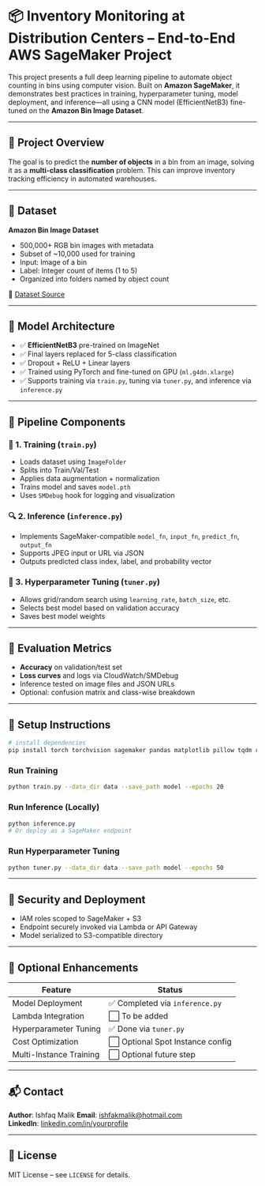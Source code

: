 # 📦 Inventory Monitoring at Distribution Centers – End-to-End AWS SageMaker Project

This project presents a full deep learning pipeline to automate object counting in bins using computer vision. Built on **Amazon SageMaker**, it demonstrates best practices in training, hyperparameter tuning, model deployment, and inference—all using a CNN model (EfficientNetB3) fine-tuned on the **Amazon Bin Image Dataset**.

---

## 🚀 Project Overview

The goal is to predict the **number of objects** in a bin from an image, solving it as a **multi-class classification** problem. This can improve inventory tracking efficiency in automated warehouses.

---

## 📁 Dataset

**Amazon Bin Image Dataset**
- 500,000+ RGB bin images with metadata
- Subset of ~10,000 used for training
- Input: Image of a bin
- Label: Integer count of items (1 to 5)
- Organized into folders named by object count

🔗 [Dataset Source](https://registry.opendata.aws/amazon-bin-imagery/)

---

## 🧠 Model Architecture

- ✅ **EfficientNetB3** pre-trained on ImageNet
- ✅ Final layers replaced for 5-class classification
- ✅ Dropout + ReLU + Linear layers
- ✅ Trained using PyTorch and fine-tuned on GPU (`ml.g4dn.xlarge`)
- ✅ Supports training via `train.py`, tuning via `tuner.py`, and inference via `inference.py`

---

## 🔄 Pipeline Components

### 🔧 1. Training (`train.py`)
- Loads dataset using `ImageFolder`
- Splits into Train/Val/Test
- Applies data augmentation + normalization
- Trains model and saves `model.pth`
- Uses `SMDebug` hook for logging and visualization

### 🔍 2. Inference (`inference.py`)
- Implements SageMaker-compatible `model_fn`, `input_fn`, `predict_fn`, `output_fn`
- Supports JPEG input or URL via JSON
- Outputs predicted class index, label, and probability vector

### 🎯 3. Hyperparameter Tuning (`tuner.py`)
- Allows grid/random search using `learning_rate`, `batch_size`, etc.
- Selects best model based on validation accuracy
- Saves best model weights

---

## 🧪 Evaluation Metrics

- **Accuracy** on validation/test set
- **Loss curves** and logs via CloudWatch/SMDebug
- Inference tested on image files and JSON URLs
- Optional: confusion matrix and class-wise breakdown

---

## 🔧 Setup Instructions

```bash
# install dependencies
pip install torch torchvision sagemaker pandas matplotlib pillow tqdm requests
```

### Run Training
```bash
python train.py --data_dir data --save_path model --epochs 20
```

### Run Inference (Locally)
```bash
python inference.py
# Or deploy as a SageMaker endpoint
```

### Run Hyperparameter Tuning
```bash
python tuner.py --data_dir data --save_path model --epochs 50
```

---

## 🔐 Security and Deployment

- IAM roles scoped to SageMaker + S3
- Endpoint securely invoked via Lambda or API Gateway
- Model serialized to S3-compatible directory

---

## 🌟 Optional Enhancements

| Feature                | Status      |
|------------------------|-------------|
| Model Deployment       | ✅ Completed via `inference.py` |
| Lambda Integration     | ⬜ To be added |
| Hyperparameter Tuning  | ✅ Done via `tuner.py` |
| Cost Optimization      | ⬜ Optional Spot Instance config |
| Multi-Instance Training| ⬜ Optional future step |

---

## 📬 Contact

**Author**: Ishfaq Malik
**Email**: ishfakmalik@hotmail.com  
**LinkedIn**: [linkedin.com/in/yourprofile](https://www.linkedin.com/in/ishfaq-malik/)

---

## 📜 License

MIT License – see `LICENSE` for details.